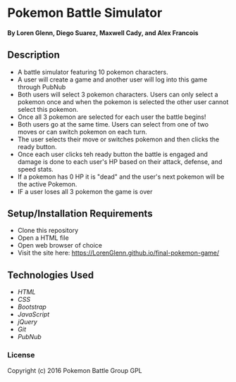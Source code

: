 # Pokemon Battle Simulator

#### By **Loren Glenn, Diego Suarez, Maxwell Cady, and Alex Francois**


## Description
* A battle simulator featuring 10 pokemon characters.
* A user will create a game and another user will log into this game through PubNub
* Both users will select 3 pokemon characters. Users can only select a pokemon once and when the pokemon is selected the other user cannot select this pokemon.
* Once all 3 pokemon are selected for each user the battle begins!
* Both users go at the same time. Users can select from one of two moves or can switch pokemon on each turn.
* The user selects their move or switches pokemon and then clicks the ready button. 
* Once each user clicks teh ready button the battle is engaged and damage is done to each user's HP based on their attack, defense, and speed stats.
* If a pokemon has 0 HP it is "dead" and the user's next pokemon will be the active Pokemon. 
* IF a user loses all 3 pokemon the game is over


## Setup/Installation Requirements

* Clone this repository
* Open a HTML file
* Open web browser of choice
* Visit the site here: https://LorenGlenn.github.io/final-pokemon-game/


## Technologies Used

* _HTML_
* _CSS_
* _Bootstrap_
* _JavaScript_
* _jQuery_
* _Git_
* _PubNub_

### License

Copyright (c) 2016 Pokemon Battle Group GPL
